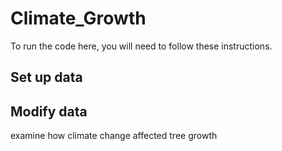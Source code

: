 # Climate_Growth

To run the code here, you will need to follow these instructions.

## Set up data

## Modify data


examine how climate change affected tree growth
